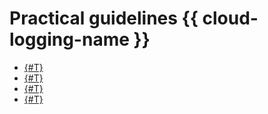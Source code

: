 # Practical guidelines {{ cloud-logging-name }}

* [{#T}](k8s-fluent-bit-logging.md)
* [{#T}](vm-fluent-bit-logging.md)
* [{#T}](coi-fluent-bit-logging.md)
* [{#T}](replicate-logs-to-storage.md)
